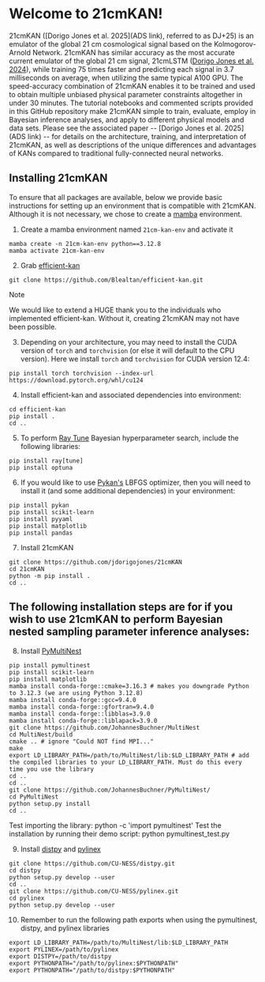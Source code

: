 # Welcome to 21cmKAN! 

21cmKAN ([Dorigo Jones et al. 2025](ADS link), referred to as DJ+25) is an emulator of the global 21 cm cosmological signal based on the Kolmogorov-Arnold Network. 21cmKAN has similar accuracy as the most accurate current emulator of the global 21 cm signal, 21cmLSTM ([Dorigo Jones et al. 2024](https://ui.adsabs.harvard.edu/abs/2024ApJ...977...19D/abstract)), while training 75 times faster and predicting each signal in 3.7 milliseconds on average, when utilizing the same typical A100 GPU. The speed-accuracy combination of 21cmKAN enables it to be trained and used to obtain multiple unbiased physical parameter constraints altogether in under 30 minutes. The tutorial notebooks and commented scripts provided in this GitHub repository make 21cmKAN simple to train, evaluate, employ in Bayesian inference analyses, and apply to different physical models and data sets. Please see the associated paper -- [Dorigo Jones et al. 2025](ADS link) -- for details on the architecture, training, and interpretation of 21cmKAN, as well as descriptions of the unique differences and advantages of KANs compared to traditional fully-connected neural networks.

## Installing 21cmKAN

To ensure that all packages are available, below we provide basic instructions
for setting up an environment that is compatible with 21cmKAN. Although it is not 
necessary, we chose to create a [mamba](https://mamba.readthedocs.io/en/latest/user_guide/mamba.html) environment. 

1. Create a mamba environment named `21cm-kan-env` and activate it
```
mamba create -n 21cm-kan-env python==3.12.8
mamba activate 21cm-kan-env
```

2. Grab [efficient-kan](https://github.com/Blealtan/efficient-kan)
```
git clone https://github.com/Blealtan/efficient-kan.git
```
> [!NOTE]
> We would like to extend a HUGE thank you to the individuals who implemented efficient-kan. Without it, creating 21cmKAN may not have been possible. 
3. Depending on your architecture, you may need to install the CUDA version of `torch` and `torchvision` (or else it will default to the CPU version). Here we install `torch` and `torchvision` for CUDA version 12.4:
```
pip install torch torchvision --index-url https://download.pytorch.org/whl/cu124
```
4. Install efficient-kan and associated dependencies into environment:
```
cd efficient-kan
pip install .
cd ..
```
5. To perform [Ray Tune](https://docs.ray.io/en/latest/ray-overview/installation.html) Bayesian hyperparameter search, include the following libraries:
```
pip install ray[tune]
pip install optuna
```
6. If you would like to use [Pykan's](https://github.com/KindXiaoming/pykan) LBFGS optimizer, then you will 
need to install it (and some additional dependencies) in your environment: 
```
pip install pykan
pip install scikit-learn
pip install pyyaml
pip install matplotlib
pip install pandas 
```

7. Install 21cmKAN
```
git clone https://github.com/jdorigojones/21cmKAN
cd 21cmKAN
python -m pip install .
cd ..
```

## The following installation steps are for if you wish to use 21cmKAN to perform Bayesian nested sampling parameter inference analyses:

8. Install [PyMultiNest](https://johannesbuchner.github.io/PyMultiNest/install.html)
```
pip install pymultinest
pip install scikit-learn
pip install matplotlib
mamba install conda-forge::cmake=3.16.3 # makes you downgrade Python to 3.12.3 (we are using Python 3.12.8)
mamba install conda-forge::gcc=9.4.0
mamba install conda-forge::gfortran=9.4.0
mamba install conda-forge::libblas=3.9.0
mamba install conda-forge::liblapack=3.9.0
git clone https://github.com/JohannesBuchner/MultiNest
cd MultiNest/build
cmake .. # ignore "Could NOT find MPI..."
make
export LD_LIBRARY_PATH=/path/to/MultiNest/lib:$LD_LIBRARY_PATH # add the compiled libraries to your LD_LIBRARY_PATH. Must do this every time you use the library
cd ..
cd ..
git clone https://github.com/JohannesBuchner/PyMultiNest/
cd PyMultiNest
python setup.py install
cd ..
```
Test importing the library: python -c 'import pymultinest'
Test the installation by running their demo script: python pymultinest_test.py

9. Install [distpy](https://github.com/CU-NESS/distpy) and [pylinex](https://github.com/CU-NESS/pylinex/tree/master)
```
git clone https://github.com/CU-NESS/distpy.git
cd distpy
python setup.py develop --user
cd ..
git clone https://github.com/CU-NESS/pylinex.git
cd pylinex
python setup.py develop --user
```

10. Remember to run the following path exports when using the pymultinest, distpy, and pylinex libraries
```
export LD_LIBRARY_PATH=/path/to/MultiNest/lib:$LD_LIBRARY_PATH
export PYLINEX=/path/to/pylinex
export DISTPY=/path/to/distpy
export PYTHONPATH="/path/to/pylinex:$PYTHONPATH"
export PYTHONPATH="/path/to/distpy:$PYTHONPATH"
```
